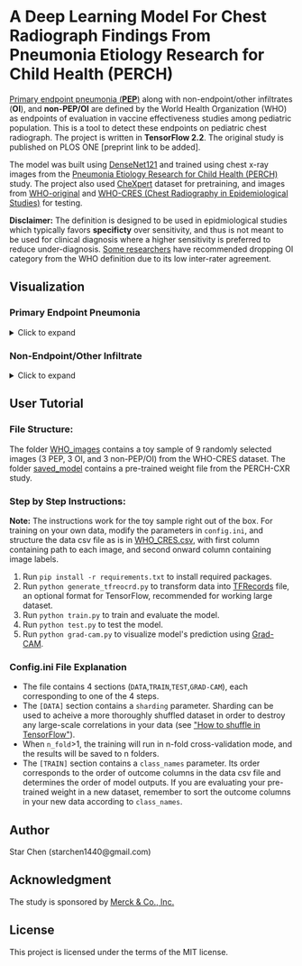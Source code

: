 <h1 id="perch_cxr">A Deep Learning Model For Chest Radiograph Findings From Pneumonia Etiology Research for Child Health (PERCH) </h1>
<p> <a href="https://apps.who.int/iris/bitstream/handle/10665/66956/WHO_V_and_B_01.35.pdf;jsessionid=BBBC54AAF1AC3A4330B6B0C39914412A?sequence=1">Primary endpoint pneumonia (<strong>PEP</strong>)</a> along with non-endpoint/other infiltrates (<strong>OI</strong>), and <strong>non-PEP/OI</strong> are defined by the World Health Organization (WHO) as endpoints of evaluation in vaccine effectiveness studies among pediatric population. This is a tool to detect these endpoints on pediatric chest radiograph. The project is written in <strong> TensorFlow 2.2</strong>. The original study is published on PLOS ONE [preprint link to be added].</p>
<p>The model was built using <a href="https://arxiv.org/abs/1608.06993">DenseNet121</a> and trained using chest x-ray images from the <a href="https://academic.oup.com/cid/article/64/suppl_3/S253/3858215"> Pneumonia Etiology Research for Child Health (PERCH)</a> study. 
The project also used <a href="https://stanfordmlgroup.github.io/competitions/chexpert/">CheXpert</a> dataset for pretraining, and images from <a href="https://pubmed.ncbi.nlm.nih.gov/15976876/">WHO-original</a> and <a href="https://www.ncbi.nlm.nih.gov/pmc/articles/PMC5608771/">WHO-CRES (Chest Radiography in Epidemiological Studies)</a> for testing.</p>
<p><strong>Disclaimer:</strong> The definition is designed to be used in epidmiological studies which typically favors <strong>specificty</strong> over sensitivity, and thus is not meant to be used for clinical diagnosis where a higher sensitivity is preferred to reduce under-diagnosis. <a href="https://pubmed.ncbi.nlm.nih.gov/21870077/">Some researchers</a> have recommended dropping OI category from the WHO definition due to its low inter-rater agreement.</p>
<h2 id="visualization">Visualization</h2>
<h3 id="primary-endpoint-pneumonia">Primary Endpoint Pneumonia</h3>
<details>
  <summary>Click to expand</summary><br>
<img src="WHO_images/PEP.png" alt="alt text" />
Frontal radiographs of the chest in a child with WHO-defined primary endpoint pneumonia; the child is rotated to the right with dense opacity in the right upper lobe; the model localizes consolidation with a predicted probability p = 0.980; the discriminative visualization shows fine-grained features important to the predicted class.
</details>

<h3 id="non-endpoint-other-infiltrate">Non-Endpoint/Other Infiltrate</h3>
<details>
  <summary>Click to expand</summary>

<img src="WHO_images/OI.png" alt="alt text" />
Frontal radiograph of the chest presents patchy opacity consistent with non-endpoint infiltrate. The model correctly classifies the image as infiltrate with a probability of p = 0.917 and localizes the areas of opacity. The class discriminative visualization highlights important class features.
</details>

<h2 id="user-tutorial">User Tutorial</h2>
<h3 id="file-structure-">File Structure:</h3>
<p>The folder <a href="./WHO_images">WHO_images</a> contains a toy sample of 9 randomly selected images (3 PEP, 3 OI, and 3 non-PEP/OI) from the WHO-CRES dataset.
The folder <a href="./saved_model">saved_model</a> contains a pre-trained weight file from the PERCH-CXR study.</p>
<h3 id="step-by-step-instructions-">Step by Step Instructions:</h3>
<p><strong>Note:</strong> The instructions work for the toy sample right out of the box. For training on your own data, modify the parameters in <code>config.ini</code>, and structure the data csv file as is in <a href="./WHO_images/WHO_CRES.csv">WHO_CRES.csv</a>, with first column containing path to each image, and second onward column containing image labels.</p>
<ol>
 <li>Run <code>pip install -r requirements.txt</code> to install required packages.</li>
<li>Run <code>python generate_tfreocrd.py</code> to transform data into <a href="https://www.tensorflow.org/tutorials/load_data/tfrecord">TFRecords</a> file, an optional format for TensorFlow, recommended for working large dataset.</li>
<li>Run <code>python train.py</code> to train and evaluate the model.</li>
<li>Run <code>python test.py</code> to test the model.</li>
<li>Run <code>python grad-cam.py</code> to visualize model&#39;s prediction using <a href="https://arxiv.org/abs/1610.02391">Grad-CAM</a>.</li>
</ol>
<h3 id="config-ini-file-explanation">Config.ini File Explanation</h3>
<ul>
<li>The file contains 4 sections (<code>DATA</code>,<code>TRAIN</code>,<code>TEST</code>,<code>GRAD-CAM</code>), each corresponding to one of the 4 steps.</li>
<li>The <code>[DATA]</code> section contains a <code>sharding</code> parameter. Sharding can be used to acheive a more thoroughly shuffled dataset in order to destroy any large-scale correlations in your data (see <a href="https://www.moderndescartes.com/essays/shuffle_viz/">&quot;How to shuffle in TensorFlow&quot;</a>).</li>
<li>When <code>n_fold</code>&gt;1, the training will run in n-fold cross-validation mode, and the results will be saved to n folders. </li>
<li>The <code>[TRAIN]</code> section contains a <code>class_names</code> parameter. Its order corresponds to the order of outcome columns in the data csv file and determines the order of model outputs. If you are evaluating your pre-trained weight in a new dataset, remember to sort the outcome columns in your new data according to <code>class_names</code>.</li>
</ul>
<h2 id="author">Author</h2>
<p>Star Chen (starchen1440@gmail.com)</p>
<h2 id="acknowledgment">Acknowledgment</h2>
<p>The study is sponsored by <a href="https://www.merck.com/">Merck &amp; Co., Inc.</a></p>
<h2 id="license">License</h2>
<p>This project is licensed under the terms of the MIT license.</p>
